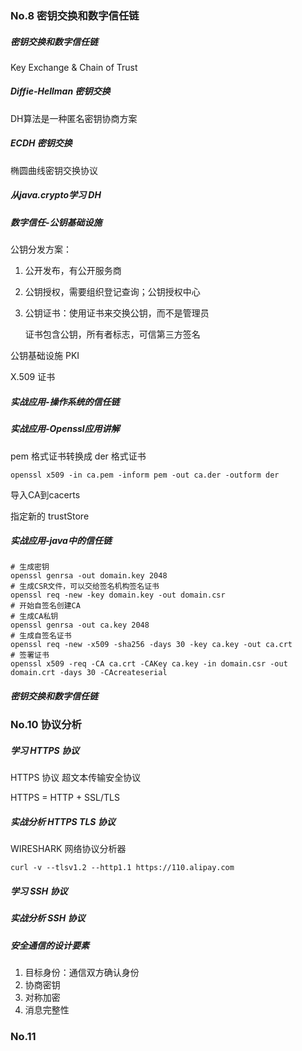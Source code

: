### No.8 密钥交换和数字信任链

##### 密钥交换和数字信任链

Key Exchange & Chain of Trust

##### Diffie-Hellman 密钥交换

DH算法是一种匿名密钥协商方案

##### ECDH 密钥交换

椭圆曲线密钥交换协议

##### 从java.crypto学习 DH

##### 数字信任-公钥基础设施

公钥分发方案：

1. 公开发布，有公开服务商

2. 公钥授权，需要组织登记查询；公钥授权中心

3. 公钥证书：使用证书来交换公钥，而不是管理员

   证书包含公钥，所有者标志，可信第三方签名

公钥基础设施 PKI

X.509 证书

##### 实战应用-操作系统的信任链

##### 实战应用-Openssl应用讲解

pem 格式证书转换成 der 格式证书

```shell
openssl x509 -in ca.pem -inform pem -out ca.der -outform der
```

导入CA到cacerts

指定新的 trustStore

##### 实战应用-java中的信任链

```shell
# 生成密钥
openssl genrsa -out domain.key 2048
# 生成CSR文件，可以交给签名机构签名证书
openssl req -new -key domain.key -out domain.csr
# 开始自签名创建CA
# 生成CA私钥
openssl genrsa -out ca.key 2048
# 生成自签名证书
openssl req -new -x509 -sha256 -days 30 -key ca.key -out ca.crt
# 签署证书
openssl x509 -req -CA ca.crt -CAKey ca.key -in domain.csr -out domain.crt -days 30 -CAcreateserial
```

##### 密钥交换和数字信任链

### No.10 协议分析

##### 学习 HTTPS 协议

HTTPS 协议 超文本传输安全协议

HTTPS = HTTP + SSL/TLS

##### 实战分析 HTTPS TLS 协议

WIRESHARK 网络协议分析器

```shell
curl -v --tlsv1.2 --http1.1 https://110.alipay.com
```

##### 学习 SSH 协议

##### 实战分析 SSH 协议

##### 安全通信的设计要素

1. 目标身份：通信双方确认身份
2. 协商密钥
3. 对称加密
4. 消息完整性

### No.11

